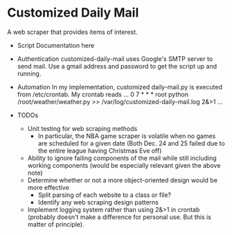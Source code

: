 # Customized Daily Mail

A web scraper that provides items of interest.

* Script
Documentation here

* Authentication
customized-daily-mail uses Google's SMTP server to send mail. Use a gmail address and password to get the script up and running.

* Automation
In my implementation, customized daily-mail.py is executed from /etc/crontab. My crontab reads
...
0 7 * * * root python /root/weather/weather.py >> /var/log/customized-daily-mail.log 2&>1
...

* TODOs
  * Unit testing for web scraping methods
    * In particular, the NBA game scraper is volatile when no games are scheduled for a given date (Both Dec. 24 and 25 failed due to the entire league having Christmas Eve off)
  * Ability to ignore failing components of the mail while still including working components (would be especially relevant given the above note)
  * Determine whether or not a more object-oriented design would be more effective
    * Split parsing of each website to a class or file?
    * Identify any web scraping design patterns
  * Implement logging system rather than using 2&>1 in crontab (probably doesn't make a difference for personal use. But this is matter of principle).


